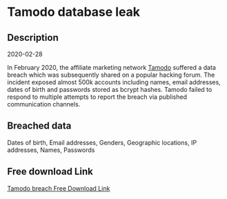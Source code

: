 # Tamodo database leak

## Description

2020-02-28

In February 2020, the affiliate marketing network <a href="https://www.tamodo.com/" target="_blank" rel="noopener">Tamodo</a> suffered a data breach which was subsequently shared on a popular hacking forum. The incident exposed almost 500k accounts including names, email addresses, dates of birth and passwords stored as bcrypt hashes. Tamodo failed to respond to multiple attempts to report the breach via published communication channels.

## Breached data

Dates of birth, Email addresses, Genders, Geographic locations, IP addresses, Names, Passwords

## Free download Link

[Tamodo breach Free Download Link](https://link-to.net/1229997/559.188856243652/dynamic/?r=aHR0cHM6Ly93d3cubWVkaWFmaXJlLmNvbS92aWV3L1o1cXhBQjhmYU9VNUN6NC90YW1vZG8uY29tL2ZpbGU=)